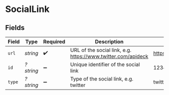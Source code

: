 # SocialLink


## Fields

| Field                                                        | Type                                                         | Required                                                     | Description                                                  | Example                                                      |
| ------------------------------------------------------------ | ------------------------------------------------------------ | ------------------------------------------------------------ | ------------------------------------------------------------ | ------------------------------------------------------------ |
| `url`                                                        | *string*                                                     | :heavy_check_mark:                                           | URL of the social link, e.g. https://www.twitter.com/apideck | https://www.twitter.com/apideck                              |
| `id`                                                         | *?string*                                                    | :heavy_minus_sign:                                           | Unique identifier of the social link                         | 12345                                                        |
| `type`                                                       | *?string*                                                    | :heavy_minus_sign:                                           | Type of the social link, e.g. twitter                        | twitter                                                      |